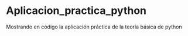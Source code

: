 # Aplicacion_practica_python
 Mostrando en código la aplicación práctica de la teoría básica de python
